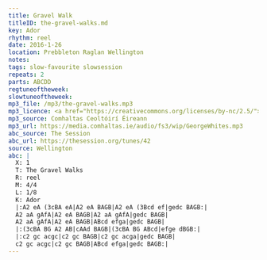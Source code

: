 ```yaml
---
title: Gravel Walk
titleID: the-gravel-walks.md
key: Ador
rhythm: reel
date: 2016-1-26
location: Prebbleton Raglan Wellington
notes:
tags: slow-favourite slowsession
repeats: 2
parts: ABCDD
regtuneoftheweek:
slowtuneoftheweek:
mp3_file: /mp3/the-gravel-walks.mp3
mp3_licence: <a href="https://creativecommons.org/licenses/by-nc/2.5/">CC-BY-NC-2.5</a>
mp3_source: Comhaltas Ceoltóirí Éireann
mp3_url: https://media.comhaltas.ie/audio/fs3/wip/GeorgeWhites.mp3
abc_source: The Session
abc_url: https://thesession.org/tunes/42
source: Wellington
abc: |
  X: 1
  T: The Gravel Walks
  R: reel
  M: 4/4
  L: 1/8
  K: Ador
  |:A2 eA (3cBA eA|A2 eA BAGB|A2 eA (3Bcd ef|gedc BAGB:|
  A2 aA gAfA|A2 eA BAGB|A2 aA gAfA|gedc BAGB|
  A2 aA gAfA|A2 eA BAGB|ABcd efga|gedc BAGB|
  |:(3cBA BG A2 AB|cAAd BAGB|(3cBA BG ABcd|efge dBGB:|
  |:c2 gc acgc|c2 gc BAGB|c2 gc acga|gedc BAGB|
  c2 gc acgc|c2 gc BAGB|ABcd efga|gedc BAGB:|
---
```

